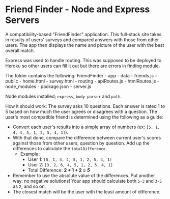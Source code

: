 # Friend Finder - Node and Express Servers

A compatibility-based "FriendFinder" application. This full-stack site takes in results of users' surveys and compared answers with those from other users. The app then displays the name and picture of the user with the best overall match. 

Express was used to handle routing. This was supposed to be deployed to Heroku so other users can fill it out but there are errors in finding module.

The folder contains the following:
  FriendFinder
    - app
      - data
        - friends.js
      - public
        - home.html
        - survey.html
      - routing
        - apiRoutes.js
        - htmlRoutes.js
    - node_modules
    - package.json
    - server.js

Node modules installed; `express`, `body-parser` and `path`.

How it should work:
The survey asks 10 questions. Each answer is rated 1 to 5 based on how much the user agrees or disagrees with a question. The user's most compatible friend is determined using the following as a guide:

   * Convert each user's results into a simple array of numbers (ex: `[5, 1, 4, 4, 5, 1, 2, 5, 4, 1]`).
   * With that done, compare the difference between current user's scores against those from other users, question by question. Add up the differences to calculate the `totalDifference`.
     * Example: 
       * User 1: `[5, 1, 4, 4, 5, 1, 2, 5, 4, 1]`
       * User 2: `[3, 2, 6, 4, 5, 1, 2, 5, 4, 1]`
       * Total Difference: **2 + 1 + 2 =** **_5_**
   * Remember to use the absolute value of the differences. Put another way: no negative solutions! Your app should calculate both `5-3` and `3-5` as `2`, and so on. 
   * The closest match will be the user with the least amount of difference.

